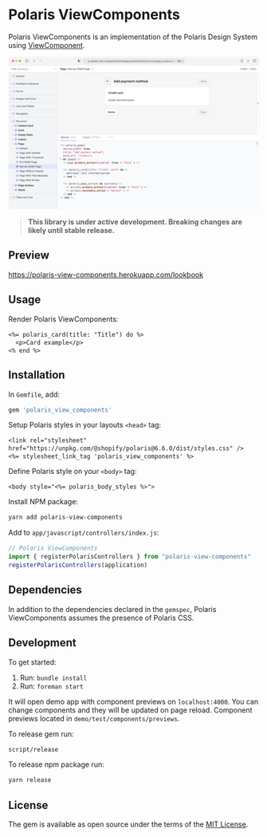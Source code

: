 # Polaris ViewComponents

Polaris ViewComponents is an implementation of the Polaris Design System using [ViewComponent](https://github.com/github/view_component).

![Polaris ViewComponents](.github/assets/preview.png)

> **This library is under active development. Breaking changes are likely until stable release.**

## Preview

https://polaris-view-components.herokuapp.com/lookbook

## Usage

Render Polaris ViewComponents:

```erb
<%= polaris_card(title: "Title") do %>
  <p>Card example</p>
<% end %>
```

## Installation

In `Gemfile`, add:

```ruby
gem 'polaris_view_components'
```

Setup Polaris styles in your layouts `<head>` tag:

```erb
<link rel="stylesheet" href="https://unpkg.com/@shopify/polaris@6.6.0/dist/styles.css" />
<%= stylesheet_link_tag 'polaris_view_components' %>
```

Define Polaris style on your `<body>` tag:

```erb
<body style="<%= polaris_body_styles %>">
```

Install NPM package:
```bash
yarn add polaris-view-components
```

Add to `app/javascript/controllers/index.js`:
```javascript
// Polaris ViewComponents
import { registerPolarisControllers } from "polaris-view-components"
registerPolarisControllers(application)
```

## Dependencies

In addition to the dependencies declared in the `gemspec`, Polaris ViewComponents assumes the presence of Polaris CSS.

## Development

To get started:

1. Run: `bundle install`
2. Run: `foreman start`

It will open demo app with component previews on `localhost:4000`. You can change components and they will be updated on page reload. Component previews located in `demo/test/components/previews`.

To release gem run:
```bash
script/release
```

To release npm package run:
```bash
yarn release
```

## License

The gem is available as open source under the terms of the [MIT License](https://opensource.org/licenses/MIT).
